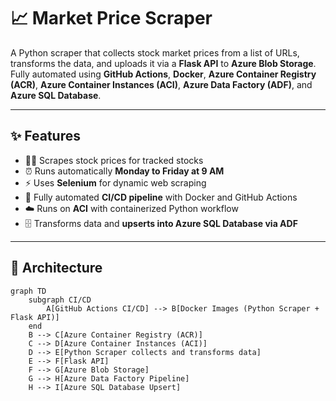# 📈 Market Price Scraper

A Python scraper that collects stock market prices from a list of URLs, transforms the data, and uploads it via a **Flask API** to **Azure Blob Storage**. Fully automated using **GitHub Actions**, **Docker**, **Azure Container Registry (ACR)**, **Azure Container Instances (ACI)**, **Azure Data Factory (ADF)**, and **Azure SQL Database**.

---

## ✨ Features

- 🕵️‍♂️ Scrapes stock prices for tracked stocks  
- ⏰ Runs automatically **Monday to Friday at 9 AM**  
- ⚡ Uses **Selenium** for dynamic web scraping  
- 🔄 Fully automated **CI/CD pipeline** with Docker and GitHub Actions  
- ☁️ Runs on **ACI** with containerized Python workflow  
- 🗄 Transforms data and **upserts into Azure SQL Database via ADF**  

---

## 🔧 Architecture

```mermaid
graph TD
    subgraph CI/CD
        A[GitHub Actions CI/CD] --> B[Docker Images (Python Scraper + Flask API)]
    end
    B --> C[Azure Container Registry (ACR)]
    C --> D[Azure Container Instances (ACI)]
    D --> E[Python Scraper collects and transforms data]
    E --> F[Flask API]
    F --> G[Azure Blob Storage]
    G --> H[Azure Data Factory Pipeline]
    H --> I[Azure SQL Database Upsert]

